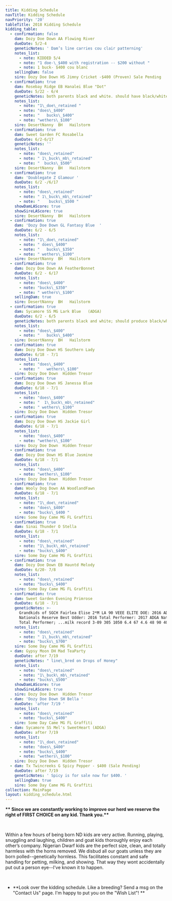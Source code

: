 ```yaml
---
title: Kidding Schedule
navTitle: Kidding Schedule
navPriority: '20'
tableTitle: 2018 Kidding Schedule
kidding_table:
  - confirmation: false
    dam: Dozy Doe Down AA Flowing River
    dueDate: 5/2-4
    geneticNotes: ' Dam’s line carries cou clair patterning'
    notes_list:
      - note: KIDDED 5/4
      - note: "1 doe-\_$400 with registration -- $200 without "
      - note: 1 buck- $400 cou blanc
    sellingDam: false
    sire: Dozy Doe Down HS Jimny Cricket -$400 (Proven) Sale Pending
  - confirmation: true
    dam: Rosebay Ridge EB Hanalei Blue "Dot"
    dueDate: 5/22 - ­6/4
    geneticNotes: both parents black and white. should have black/white kids.
    notes_list:
      - note: "1\_doe\_retained "
      - note: "does\_$400"
      - note: "   bucks\_$400"
      - note: "wethers\_$100"
    sire: DesertNanny  BH   Hailstorm
  - confirmation: true
    dam: Sweet Garden FC Rosabella
    dueDate: 6/2-­6/17
    geneticNotes: ''
    notes_list:
      - note: "does\_retained"
      - note: " 1\_buck\_mb\_retained"
      - note: "  bucks\_$500"
    sire: DesertNanny  BH   Hailstorm
  - confirmation: true
    dam: 'Doublegate Z Glamour '
    dueDate: 6/2 -/6/17
    notes_list:
      - note: "does\_retained"
      - note: " 1\_buck\_mb\_retained"
      - note: "    bucks\_$500 "
    showDamLAScore: true
    showSireLAScore: true
    sire: DesertNanny  BH   Hailstorm
  - confirmation: true
    dam: 'Dozy Doe Down GL Fantasy Blue  '
    dueDate: 6/2 - 6/5
    notes_list:
      - note: "1\_doe\_retained"
      - note: " does\_$400"
      - note: "   bucks\_$350"
      - note: " wethers\_$100"
    sire: DesertNanny  BH   Hailstorm
  - confirmation: true
    dam: Dozy Doe Down AA FeatherBonnet
    dueDate: 6/2 - 6/17
    notes_list:
      - note: "does\_$400"
      - note: "bucks\_$350"
      - note: " wethers\_$100"
    sellingDam: true
    sire: DesertNanny  BH   Hailstorm
  - confirmation: true
    dam: Sycamore SS MG Lark Blue   (ADGA)
    dueDate: 6/2 - 6/5
    geneticNotes: both parents black and white; should produce black/white kids
    notes_list:
      - note: "does\_$400"
      - note: "   bucks\_$400"
    sire: DesertNanny  BH   Hailstorm
  - confirmation: true
    dam: Dozy Doe Down HS Southern Lady
    dueDate: 6/18 - 7/1
    notes_list:
      - note: "does\_$400"
      - note: "   wethers\_$100"
    sire: Dozy Doe Down  Hidden Tresor
  - confirmation: true
    dam: Dozy Doe Down HS Janessa Blue
    dueDate: 6/18 - 7/1
    notes_list:
      - note: "does\_$400"
      - note: "  1\_buck\_mb\_retained"
      - note: " wethers\_$100"
    sire: Dozy Doe Down  Hidden Tresor
  - confirmation: true
    dam: Dozy Doe Down HS Jackie Girl
    dueDate: 6/18 - 7/1
    notes_list:
      - note: "does\_$400"
      - note: "wethers\_$100"
    sire: Dozy Doe Down  Hidden Tresor
  - confirmation: true
    dam: Dozy Doe Down HS Blue Jasmine
    dueDate: 6/18 - 7/1
    notes_list:
      - note: "does\_$400"
      - note: "wethers\_$100"
    sire: Dozy Doe Down  Hidden Tresor
  - confirmation: true
    dam: Wooly Dog Down AA WoodlandFawn
    dueDate: 6/18 - 7/1
    notes_list:
      - note: "1\_doe\_retained"
      - note: "does\_$400"
      - note: "bucks\_$400 "
    sire: Some Day Came MG FL Graffiti
  - confirmation: true
    dam: Sinai Thunder O Stella
    dueDate: 6/18 - 7/1
    notes_list:
      - note: "does\_retained"
      - note: "1\_buck\_mb\_retained"
      - note: "bucks\_$400"
    sire: Some Day Came MG FL Graffiti
  - confirmation: true
    dam: Dozy Doe Down EB Hauntd Melody
    dueDate: 6/20- 7/8
    notes_list:
      - note: "does\_retained"
      - note: "bucks\_$400"
    sire: Some Day Came MG FL Graffiti
  - confirmation: true
    dam: Sweet Garden Evening Primrose
    dueDate: 6/18 - 7/1
    geneticNotes: >-
      Grandkids of SGCH Fairlea Elise 2*M LA 90 VEEE ELITE DOE: 2016 ADGA
      Nationals Reserve Best Udder: 2016 Total Performer: 2017 ADGA Nationals
      Total Performer; ...milk record 3-09 305 1050 6.4 67 4.6 48 90 40
    notes_list:
      - note: "does\_retained"
      - note: " 1\_buck\_mb\_retained"
      - note: "bucks\_$700"
    sire: Some Day Came MG FL Graffiti
  - dam: Gypsy Moon DH Mad TeaParty
    dueDate: after 7/19
    geneticNotes: " line\_bred on Drops of Honey"
    notes_list:
      - note: "does\_retained"
      - note: "1\_buck\_mb\_retained"
      - note: "bucks\_$500"
    showDamLAScore: true
    showSireLAScore: true
    sire: Dozy Doe Down  Hidden Tresor
  - dam: 'Dozy Doe Down SH Bella '
    dueDate: 'after 7/19 '
    notes_list:
      - note: "does\_retained"
      - note: "bucks\_$400"
    sire: Some Day Came MG FL Graffiti
  - dam: Sycamore SS Mel's SweetHeart (ADGA)
    dueDate: after 7/19
    notes_list:
      - note: "1\_doe\_retained"
      - note: "does\_$400"
      - note: "bucks\_$400"
      - note: "wethers\_$100"
    sire: Dozy Doe Down  Hidden Tresor
  - dam: Tx Twincreeks G Spicy Pepper - $400 (Sale Pending)
    dueDate: after 7/19
    geneticNotes: ' Spicy is for sale now for $400. '
    sellingDam: true
    sire: Some Day Came MG FL Graffiti
collection: MainPage
layout: kidding_schedule.html
---
```

**\*\* Since we are constantly working to improve our herd we reserve the right of FIRST CHOICE on any kid. Thank you.\*\***

<br />

Within a few hours of being born ND kids are very active. Running, playing, snuggling and laughing, children and goat kids thoroughly enjoy each other’s company. Nigerian Dwarf kids are the perfect size, clean, and totally harmless with the horns removed. We disbud all our goats unless they are born polled--genetically hornless. This facilitates constant and safe handling for petting, milking, and showing. That way they wont accidentally put out a person eye--I've known it to happen.

<br />

* **Look over the kidding schedule. Like a breeding? Send a msg on the "Contact Us" page. I'm happy to put you on the "Wish List"! **

<br />
